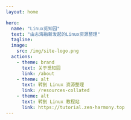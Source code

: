 ```yaml
---
layout: home

hero:
  name: "Linux觅知园"
  text: "由志海融新发起的Linux资源整理"
  tagline: 
  image: 
    src: /img/site-logo.png
  actions:
    - theme: brand
      text: 关于觅知园
      link: /about
    - theme: alt
      text: 转到 Linux 资源整理
      link: /resources-collated
    - theme: alt
      text: 转到 Linux 教程站
      link: https://tutorial.zen-harmony.top
---
```

